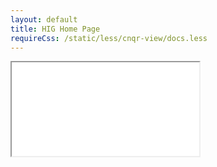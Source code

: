 ```yaml
---
layout: default
title: HIG Home Page
requireCss: /static/less/cnqr-view/docs.less
---
```


<iframe src="compare-1" />
